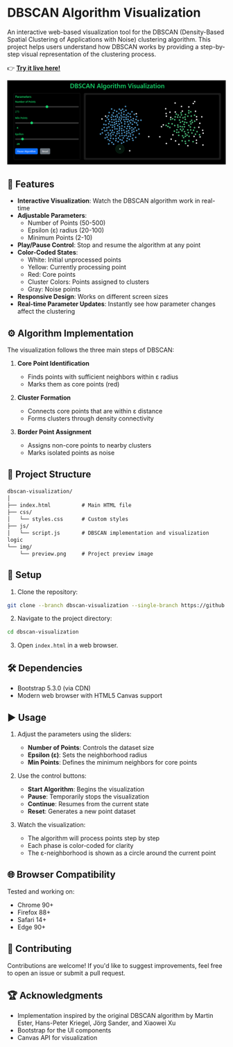 # DBSCAN Algorithm Visualization

An interactive web-based visualization tool for the DBSCAN (Density-Based Spatial Clustering of Applications with Noise) clustering algorithm. This project helps users understand how DBSCAN works by providing a step-by-step visual representation of the clustering process.

👉 **[Try it live here!](https://learning-tools-peach.vercel.app/)**

[![DBSCAN Visualization](img/preview.png)](https://learning-tools-peach.vercel.app/)

## 🚀 Features

- **Interactive Visualization**: Watch the DBSCAN algorithm work in real-time
- **Adjustable Parameters**:
  - Number of Points (50-500)
  - Epsilon (ε) radius (20-100)
  - Minimum Points (2-10)
- **Play/Pause Control**: Stop and resume the algorithm at any point
- **Color-Coded States**:
  - White: Initial unprocessed points
  - Yellow: Currently processing point
  - Red: Core points
  - Cluster Colors: Points assigned to clusters
  - Gray: Noise points
- **Responsive Design**: Works on different screen sizes
- **Real-time Parameter Updates**: Instantly see how parameter changes affect the clustering

## ⚙️ Algorithm Implementation

The visualization follows the three main steps of DBSCAN:

1. **Core Point Identification**
   - Finds points with sufficient neighbors within ε radius
   - Marks them as core points (red)

2. **Cluster Formation**
   - Connects core points that are within ε distance
   - Forms clusters through density connectivity

3. **Border Point Assignment**
   - Assigns non-core points to nearby clusters
   - Marks isolated points as noise

## 📁 Project Structure

```
dbscan-visualization/
│
├── index.html          # Main HTML file
├── css/
│   └── styles.css      # Custom styles
├── js/
│   └── script.js       # DBSCAN implementation and visualization logic
└── img/
    └── preview.png     # Project preview image
```

## 🔧 Setup

1. Clone the repository:
```bash
git clone --branch dbscan-visualization --single-branch https://github.com/gussttaav/learning-tools.git
```

2. Navigate to the project directory:
```bash
cd dbscan-visualization
```

3. Open `index.html` in a web browser.

## 🛠️ Dependencies

- Bootstrap 5.3.0 (via CDN)
- Modern web browser with HTML5 Canvas support

## ▶️ Usage

1. Adjust the parameters using the sliders:
   - **Number of Points**: Controls the dataset size
   - **Epsilon (ε)**: Sets the neighborhood radius
   - **Min Points**: Defines the minimum neighbors for core points

2. Use the control buttons:
   - **Start Algorithm**: Begins the visualization
   - **Pause**: Temporarily stops the visualization
   - **Continue**: Resumes from the current state
   - **Reset**: Generates a new point dataset

3. Watch the visualization:
   - The algorithm will process points step by step
   - Each phase is color-coded for clarity
   - The ε-neighborhood is shown as a circle around the current point

## 🌐 Browser Compatibility

Tested and working on:
- Chrome 90+
- Firefox 88+
- Safari 14+
- Edge 90+

## 🤝 Contributing

Contributions are welcome! If you'd like to suggest improvements, feel free to open an issue or submit a pull request.

## 🏆 Acknowledgments

- Implementation inspired by the original DBSCAN algorithm by Martin Ester, Hans-Peter Kriegel, Jörg Sander, and Xiaowei Xu
- Bootstrap for the UI components
- Canvas API for visualization